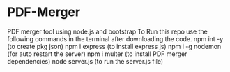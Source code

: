# PDF-Merger
PDF merger tool using node.js and bootstrap
To Run this repo use the following commands in the terminal after downloading the code.
npm int -y (to create pkg json)
npm i express (to install express js)
npm i -g nodemon (for auto restart the server)
npm i multer (to install PDF merger dependencies)
node server.js (to run the server.js file)
